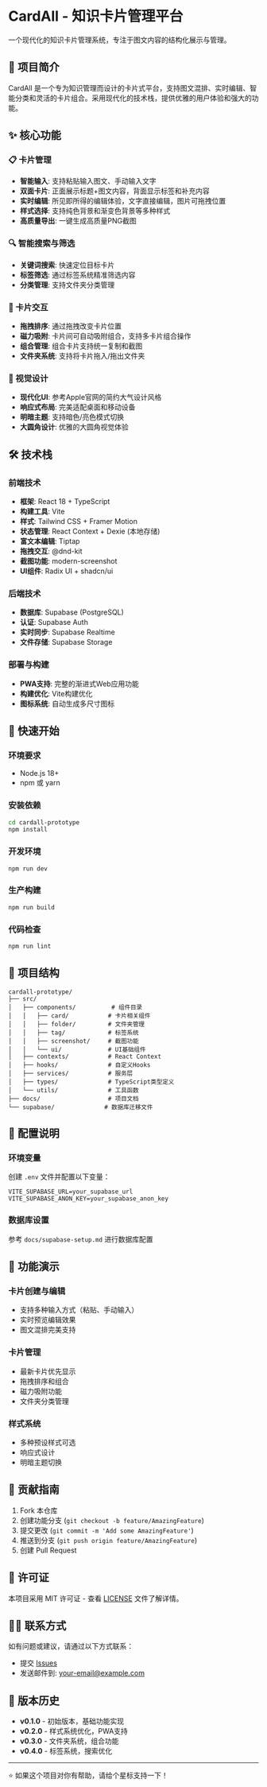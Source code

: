 # CardAll - 知识卡片管理平台

一个现代化的知识卡片管理系统，专注于图文内容的结构化展示与管理。

## 🎯 项目简介

CardAll 是一个专为知识管理而设计的卡片式平台，支持图文混排、实时编辑、智能分类和灵活的卡片组合。采用现代化的技术栈，提供优雅的用户体验和强大的功能。

## ✨ 核心功能

### 📋 卡片管理
- **智能输入**: 支持粘贴输入图文、手动输入文字
- **双面卡片**: 正面展示标题+图文内容，背面显示标签和补充内容
- **实时编辑**: 所见即所得的编辑体验，文字直接编辑，图片可拖拽位置
- **样式选择**: 支持纯色背景和渐变色背景等多种样式
- **高质量导出**: 一键生成高质量PNG截图

### 🔍 智能搜索与筛选
- **关键词搜索**: 快速定位目标卡片
- **标签筛选**: 通过标签系统精准筛选内容
- **分类管理**: 支持文件夹分类管理

### 🤝 卡片交互
- **拖拽排序**: 通过拖拽改变卡片位置
- **磁力吸附**: 卡片间可自动吸附组合，支持多卡片组合操作
- **组合管理**: 组合卡片支持统一复制和截图
- **文件夹系统**: 支持将卡片拖入/拖出文件夹

### 🎨 视觉设计
- **现代化UI**: 参考Apple官网的简约大气设计风格
- **响应式布局**: 完美适配桌面和移动设备
- **明暗主题**: 支持暗色/亮色模式切换
- **大圆角设计**: 优雅的大圆角视觉体验

## 🛠 技术栈

### 前端技术
- **框架**: React 18 + TypeScript
- **构建工具**: Vite
- **样式**: Tailwind CSS + Framer Motion
- **状态管理**: React Context + Dexie (本地存储)
- **富文本编辑**: Tiptap
- **拖拽交互**: @dnd-kit
- **截图功能**: modern-screenshot
- **UI组件**: Radix UI + shadcn/ui

### 后端技术
- **数据库**: Supabase (PostgreSQL)
- **认证**: Supabase Auth
- **实时同步**: Supabase Realtime
- **文件存储**: Supabase Storage

### 部署与构建
- **PWA支持**: 完整的渐进式Web应用功能
- **构建优化**: Vite构建优化
- **图标系统**: 自动生成多尺寸图标

## 🚀 快速开始

### 环境要求
- Node.js 18+
- npm 或 yarn

### 安装依赖
```bash
cd cardall-prototype
npm install
```

### 开发环境
```bash
npm run dev
```

### 生产构建
```bash
npm run build
```

### 代码检查
```bash
npm run lint
```

## 📁 项目结构

```
cardall-prototype/
├── src/
│   ├── components/          # 组件目录
│   │   ├── card/           # 卡片相关组件
│   │   ├── folder/         # 文件夹管理
│   │   ├── tag/            # 标签系统
│   │   ├── screenshot/     # 截图功能
│   │   └── ui/             # UI基础组件
│   ├── contexts/           # React Context
│   ├── hooks/              # 自定义Hooks
│   ├── services/           # 服务层
│   ├── types/              # TypeScript类型定义
│   └── utils/              # 工具函数
├── docs/                   # 项目文档
└── supabase/              # 数据库迁移文件
```

## 🔧 配置说明

### 环境变量
创建 `.env` 文件并配置以下变量：

```env
VITE_SUPABASE_URL=your_supabase_url
VITE_SUPABASE_ANON_KEY=your_supabase_anon_key
```

### 数据库设置
参考 `docs/supabase-setup.md` 进行数据库配置

## 📱 功能演示

### 卡片创建与编辑
- 支持多种输入方式（粘贴、手动输入）
- 实时预览编辑效果
- 图文混排完美支持

### 卡片管理
- 最新卡片优先显示
- 拖拽排序和组合
- 磁力吸附功能
- 文件夹分类管理

### 样式系统
- 多种预设样式可选
- 响应式设计
- 明暗主题切换

## 🤝 贡献指南

1. Fork 本仓库
2. 创建功能分支 (`git checkout -b feature/AmazingFeature`)
3. 提交更改 (`git commit -m 'Add some AmazingFeature'`)
4. 推送到分支 (`git push origin feature/AmazingFeature`)
5. 创建 Pull Request

## 📄 许可证

本项目采用 MIT 许可证 - 查看 [LICENSE](LICENSE) 文件了解详情。

## 🙋‍♂️ 联系方式

如有问题或建议，请通过以下方式联系：
- 提交 [Issues](https://github.com/your-username/cardall-prototype/issues)
- 发送邮件到: your-email@example.com

## 🔄 版本历史

- **v0.1.0** - 初始版本，基础功能实现
- **v0.2.0** - 样式系统优化，PWA支持
- **v0.3.0** - 文件夹系统，组合功能
- **v0.4.0** - 标签系统，搜索优化

---

⭐ 如果这个项目对你有帮助，请给个星标支持一下！